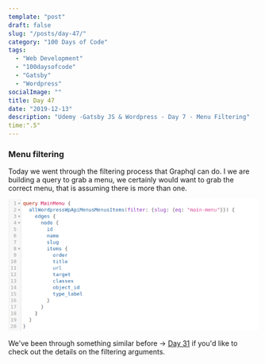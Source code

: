 ```yaml
---
template: "post"
draft: false
slug: "/posts/day-47/"
category: "100 Days of Code"
tags:
  - "Web Development"
  - "100daysofcode"
  - "Gatsby"
  - "Wordpress"
socialImage: ""
title: Day 47
date: "2019-12-13"
description: "Udemy -Gatsby JS & Wordpress - Day 7 - Menu Filtering"
time:".5"
---
```


### Menu filtering

Today we went through the filtering process that Graphql can do. I we are building a query to grab a menu, we certainly would want to grab the correct menu, that is assuming there is more than one.

![Graphql filtering](../../static/media/2019-12-14-menu-graphql-filtering.png)

We've been through something similar before -> [Day 31](/posts/day-31/) if you'd like to check out the details on the filtering arguments.
